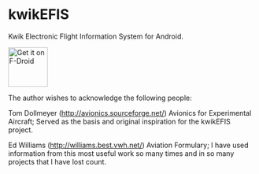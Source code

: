 # kwikEFIS
Kwik Electronic Flight Information System for Android.

<a href="https://f-droid.org/repository/browse/?fdid=player.efis.pfd" target="_blank">
<img src="https://f-droid.org/badge/get-it-on.png" alt="Get it on F-Droid" height="80"/></a>

The author wishes to acknowledge the following people:

Tom Dollmeyer  	(http://avionics.sourceforge.net/)
Avionics for Experimental Aircraft; Served as the basis and original inspiration 
for the kwikEFIS project.

Ed Williams 	(http://williams.best.vwh.net/)
Aviation Formulary; I have used information from this most useful work so many times 
and in so many projects that I have lost count.

